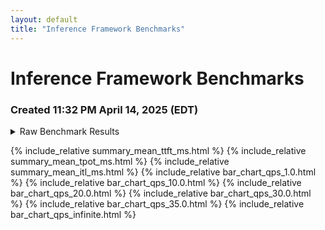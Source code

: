 ```yaml
---
layout: default
title: "Inference Framework Benchmarks"
---
```


# Inference Framework Benchmarks

### Created 11:32 PM April 14, 2025 (EDT)


<details>
<summary>Raw Benchmark Results</summary>


{"date": "20250414-165148", "backend": "vllm", "model_id": "meta-llama/Llama-3.1-8B-Instruct", "tokenizer_id": "meta-llama/Llama-3.1-8B-Instruct", "num_prompts": 120, "framework": "vllm", "request_rate": 1.0, "burstiness": 1.0, "max_concurrency": null, "duration": 99.32947591599077, "completed": 120, "total_input_tokens": 120000, "total_output_tokens": 12000, "request_throughput": 1.2081006055190666, "request_goodput:": null, "output_throughput": 120.81006055190667, "total_token_throughput": 1328.9106660709733, "mean_ttft_ms": 45.037437366166465, "median_ttft_ms": 44.61679351516068, "std_ttft_ms": 5.028829455431726, "p99_ttft_ms": 54.841249948367484, "mean_tpot_ms": 8.564716330980287, "median_tpot_ms": 8.699537227823955, "std_tpot_ms": 0.6003064817436814, "p99_tpot_ms": 9.51424011069284, "mean_itl_ms": 8.564720096506386, "median_itl_ms": 8.484798483550549, "std_itl_ms": 2.208830312324867, "p99_itl_ms": 11.664469018578353}
{"date": "20250414-165401", "backend": "vllm", "model_id": "meta-llama/Llama-3.1-8B-Instruct", "tokenizer_id": "meta-llama/Llama-3.1-8B-Instruct", "num_prompts": 1200, "framework": "vllm", "request_rate": 10.0, "burstiness": 1.0, "max_concurrency": null, "duration": 125.04089621501043, "completed": 1200, "total_input_tokens": 1200000, "total_output_tokens": 120000, "request_throughput": 9.596860197935362, "request_goodput:": null, "output_throughput": 959.6860197935362, "total_token_throughput": 10556.546217728897, "mean_ttft_ms": 56.90043863491155, "median_ttft_ms": 51.3536068610847, "std_ttft_ms": 17.205090521660775, "p99_ttft_ms": 123.45127816079183, "mean_tpot_ms": 11.844500969877462, "median_tpot_ms": 11.723842146110279, "std_tpot_ms": 1.5686227454939494, "p99_tpot_ms": 15.73952322602366, "mean_itl_ms": 11.844503775241735, "median_itl_ms": 9.392269072122872, "std_itl_ms": 7.920046602519532, "p99_itl_ms": 34.963821724522795}
{"date": "20250414-165615", "backend": "vllm", "model_id": "meta-llama/Llama-3.1-8B-Instruct", "tokenizer_id": "meta-llama/Llama-3.1-8B-Instruct", "num_prompts": 2400, "framework": "vllm", "request_rate": 20.0, "burstiness": 1.0, "max_concurrency": null, "duration": 124.87211167695932, "completed": 2400, "total_input_tokens": 2400000, "total_output_tokens": 240000, "request_throughput": 19.219663764546027, "request_goodput:": null, "output_throughput": 1921.9663764546028, "total_token_throughput": 21141.63014100063, "mean_ttft_ms": 88.14482067061665, "median_ttft_ms": 75.58798207901418, "std_ttft_ms": 40.73493489264597, "p99_ttft_ms": 233.33655538037414, "mean_tpot_ms": 21.385631880415048, "median_tpot_ms": 20.94917179842602, "std_tpot_ms": 4.05112992634037, "p99_tpot_ms": 33.526103778300076, "mean_itl_ms": 21.38563435931176, "median_itl_ms": 12.579304981045425, "std_itl_ms": 17.982680295676712, "p99_itl_ms": 93.85435300646351}
{"date": "20250414-165832", "backend": "vllm", "model_id": "meta-llama/Llama-3.1-8B-Instruct", "tokenizer_id": "meta-llama/Llama-3.1-8B-Instruct", "num_prompts": 3600, "framework": "vllm", "request_rate": 30.0, "burstiness": 1.0, "max_concurrency": null, "duration": 128.97587918816134, "completed": 3600, "total_input_tokens": 3600000, "total_output_tokens": 360000, "request_throughput": 27.91219585134988, "request_goodput:": null, "output_throughput": 2791.2195851349875, "total_token_throughput": 30703.415436484865, "mean_ttft_ms": 373.01298970369515, "median_ttft_ms": 252.70424992777407, "std_ttft_ms": 320.89484782036334, "p99_ttft_ms": 1423.8852490717543, "mean_tpot_ms": 90.00667989586192, "median_tpot_ms": 96.03015847405362, "std_tpot_ms": 29.526492948890375, "p99_tpot_ms": 128.09138212216584, "mean_itl_ms": 90.00668307466982, "median_itl_ms": 82.09459483623505, "std_itl_ms": 60.01107281849778, "p99_itl_ms": 223.03957322612405}
{"date": "20250414-170110", "backend": "vllm", "model_id": "meta-llama/Llama-3.1-8B-Instruct", "tokenizer_id": "meta-llama/Llama-3.1-8B-Instruct", "num_prompts": 4200, "framework": "vllm", "request_rate": 35.0, "burstiness": 1.0, "max_concurrency": null, "duration": 147.61710962397046, "completed": 4200, "total_input_tokens": 4200000, "total_output_tokens": 420000, "request_throughput": 28.451986430968518, "request_goodput:": null, "output_throughput": 2845.198643096852, "total_token_throughput": 31297.18507406537, "mean_ttft_ms": 8402.263246903894, "median_ttft_ms": 8684.882745379582, "std_ttft_ms": 4967.794844162628, "p99_ttft_ms": 16817.64439313207, "mean_tpot_ms": 121.6537595298719, "median_tpot_ms": 125.91313643526814, "std_tpot_ms": 17.131395491431746, "p99_tpot_ms": 131.34701160979787, "mean_itl_ms": 121.65376418942849, "median_itl_ms": 107.84740746021271, "std_itl_ms": 78.18011072697212, "p99_itl_ms": 234.1960416547954}
{"date": "20250414-170156", "backend": "vllm", "model_id": "meta-llama/Llama-3.1-8B-Instruct", "tokenizer_id": "meta-llama/Llama-3.1-8B-Instruct", "num_prompts": 2000, "framework": "vllm", "request_rate": "inf", "burstiness": 1.0, "max_concurrency": null, "duration": 37.90450732503086, "completed": 1015, "total_input_tokens": 1015000, "total_output_tokens": 101500, "request_throughput": 26.777818038798994, "request_goodput:": null, "output_throughput": 2677.781803879899, "total_token_throughput": 29455.59984267889, "mean_ttft_ms": 18107.31514309088, "median_ttft_ms": 18241.77629617043, "std_ttft_ms": 10110.552754446397, "p99_ttft_ms": 34829.0987819992, "mean_tpot_ms": 106.48754271275457, "median_tpot_ms": 122.74301197906637, "std_tpot_ms": 29.933755249467318, "p99_tpot_ms": 132.62427125751708, "mean_itl_ms": 106.48754418264036, "median_itl_ms": 36.01242206059396, "std_itl_ms": 93.03840744627391, "p99_itl_ms": 235.7860107254237}
{"date": "20250414-170715", "backend": "vllm", "model_id": "meta-llama/Llama-3.1-8B-Instruct", "tokenizer_id": "meta-llama/Llama-3.1-8B-Instruct", "num_prompts": 120, "framework": "sgl", "request_rate": 1.0, "burstiness": 1.0, "max_concurrency": null, "duration": 99.14968878100626, "completed": 120, "total_input_tokens": 120000, "total_output_tokens": 12000, "request_throughput": 1.2102912422150534, "request_goodput:": null, "output_throughput": 121.02912422150533, "total_token_throughput": 1331.3203664365585, "mean_ttft_ms": 64.87519526272081, "median_ttft_ms": 51.158453919924796, "std_ttft_ms": 102.13377626780769, "p99_ttft_ms": 628.9258978795276, "mean_tpot_ms": 7.359577867755924, "median_tpot_ms": 7.192589363760569, "std_tpot_ms": 1.0583467862619407, "p99_tpot_ms": 10.41283272218543, "mean_itl_ms": 7.359582472217084, "median_itl_ms": 6.906985538080335, "std_itl_ms": 7.976271513638044, "p99_itl_ms": 20.39549210108807}
{"date": "20250414-170927", "backend": "vllm", "model_id": "meta-llama/Llama-3.1-8B-Instruct", "tokenizer_id": "meta-llama/Llama-3.1-8B-Instruct", "num_prompts": 1200, "framework": "sgl", "request_rate": 10.0, "burstiness": 1.0, "max_concurrency": null, "duration": 124.9242781251669, "completed": 1200, "total_input_tokens": 1200000, "total_output_tokens": 120000, "request_throughput": 9.60581896497068, "request_goodput:": null, "output_throughput": 960.581896497068, "total_token_throughput": 10566.400861467748, "mean_ttft_ms": 68.60268875490874, "median_ttft_ms": 59.40325988922268, "std_ttft_ms": 27.495692907404234, "p99_ttft_ms": 139.62374057387927, "mean_tpot_ms": 11.41581945796458, "median_tpot_ms": 11.092677378481385, "std_tpot_ms": 1.8753289726614524, "p99_tpot_ms": 16.204529500735752, "mean_itl_ms": 11.415822899542507, "median_itl_ms": 7.954728091135621, "std_itl_ms": 12.950726100954563, "p99_itl_ms": 59.76275942753986}
{"date": "20250414-171140", "backend": "vllm", "model_id": "meta-llama/Llama-3.1-8B-Instruct", "tokenizer_id": "meta-llama/Llama-3.1-8B-Instruct", "num_prompts": 2400, "framework": "sgl", "request_rate": 20.0, "burstiness": 1.0, "max_concurrency": null, "duration": 124.72374304290861, "completed": 2400, "total_input_tokens": 2400000, "total_output_tokens": 240000, "request_throughput": 19.242527055769404, "request_goodput:": null, "output_throughput": 1924.2527055769406, "total_token_throughput": 21166.779761346344, "mean_ttft_ms": 100.91612731611045, "median_ttft_ms": 89.39107542391866, "std_ttft_ms": 45.135251859022226, "p99_ttft_ms": 244.675050927326, "mean_tpot_ms": 29.714098620220238, "median_tpot_ms": 29.22647029768224, "std_tpot_ms": 7.4988813619856804, "p99_tpot_ms": 47.40944644168131, "mean_itl_ms": 29.7141028850495, "median_itl_ms": 14.990875497460365, "std_itl_ms": 45.507300373889194, "p99_itl_ms": 246.70991154853354}
{"date": "20250414-171400", "backend": "vllm", "model_id": "meta-llama/Llama-3.1-8B-Instruct", "tokenizer_id": "meta-llama/Llama-3.1-8B-Instruct", "num_prompts": 3600, "framework": "sgl", "request_rate": 30.0, "burstiness": 1.0, "max_concurrency": null, "duration": 132.9549252979923, "completed": 3600, "total_input_tokens": 3600000, "total_output_tokens": 360000, "request_throughput": 27.076845719940863, "request_goodput:": null, "output_throughput": 2707.684571994086, "total_token_throughput": 29784.53029193495, "mean_ttft_ms": 765.7915526845803, "median_ttft_ms": 733.8150274008512, "std_ttft_ms": 507.27172357174857, "p99_ttft_ms": 1875.369459241628, "mean_tpot_ms": 129.64514109300026, "median_tpot_ms": 137.9216424497597, "std_tpot_ms": 23.582361935712647, "p99_tpot_ms": 147.4553461605448, "mean_itl_ms": 129.6422367248538, "median_itl_ms": 32.64406800735742, "std_itl_ms": 257.3573399569457, "p99_itl_ms": 1237.7043711650183}
{"date": "20250414-171640", "backend": "vllm", "model_id": "meta-llama/Llama-3.1-8B-Instruct", "tokenizer_id": "meta-llama/Llama-3.1-8B-Instruct", "num_prompts": 4200, "framework": "sgl", "request_rate": 35.0, "burstiness": 1.0, "max_concurrency": null, "duration": 150.90995909506455, "completed": 4200, "total_input_tokens": 4200000, "total_output_tokens": 420000, "request_throughput": 27.831165187409816, "request_goodput:": null, "output_throughput": 2783.1165187409815, "total_token_throughput": 30614.2817061508, "mean_ttft_ms": 9696.127127834618, "median_ttft_ms": 10244.02780260425, "std_ttft_ms": 5432.058891048636, "p99_ttft_ms": 18572.46189339785, "mean_tpot_ms": 129.11227375657657, "median_tpot_ms": 134.67588527198654, "std_tpot_ms": 20.294931560237032, "p99_tpot_ms": 143.93976982694707, "mean_itl_ms": 129.10544781322298, "median_itl_ms": 35.16369056887925, "std_itl_ms": 351.415002311445, "p99_itl_ms": 2187.924510503653}
{"date": "20250414-171725", "backend": "vllm", "model_id": "meta-llama/Llama-3.1-8B-Instruct", "tokenizer_id": "meta-llama/Llama-3.1-8B-Instruct", "num_prompts": 2000, "framework": "sgl", "request_rate": "inf", "burstiness": 1.0, "max_concurrency": null, "duration": 37.667730543995276, "completed": 1015, "total_input_tokens": 1015000, "total_output_tokens": 101500, "request_throughput": 26.94614157374034, "request_goodput:": null, "output_throughput": 2694.614157374034, "total_token_throughput": 29640.755731114376, "mean_ttft_ms": 17419.655205215113, "median_ttft_ms": 17809.055428020656, "std_ttft_ms": 10039.577640892983, "p99_ttft_ms": 34329.968956713565, "mean_tpot_ms": 83.2646009823034, "median_tpot_ms": 79.28021567770178, "std_tpot_ms": 38.14179083622086, "p99_tpot_ms": 269.6564277286897, "mean_itl_ms": 83.25300569355022, "median_itl_ms": 35.721774911507964, "std_itl_ms": 581.3130546979295, "p99_itl_ms": 322.9867296526248}

</details>

{% include_relative summary_mean_ttft_ms.html %}
{% include_relative summary_mean_tpot_ms.html %}
{% include_relative summary_mean_itl_ms.html %}
{% include_relative bar_chart_qps_1.0.html %}
{% include_relative bar_chart_qps_10.0.html %}
{% include_relative bar_chart_qps_20.0.html %}
{% include_relative bar_chart_qps_30.0.html %}
{% include_relative bar_chart_qps_35.0.html %}
{% include_relative bar_chart_qps_infinite.html %}
